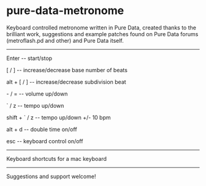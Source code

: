 # pure-data-metronome

Keyboard controlled metronome written in Pure Data, created thanks to the brilliant work, suggestions and example patches found on Pure Data forums (metroflash.pd and other) and Pure Data itself.


---


Enter -- start/stop

[ / ] -- increase/decrease base number of beats

alt + [ / ] -- increase/decrease subdivision beat

\- / = -- volume up/down

\` / z -- tempo up/down

shift + \` / z -- tempo up/down +/- 10 bpm

alt + d -- double time on/off

esc -- keyboard control on/off

---

Keyboard shortcuts for a mac keyboard

---

Suggestions and support welcome!

